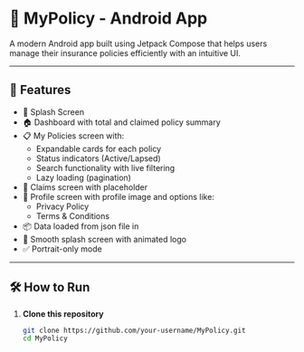 # 📱 MyPolicy - Android App
 
A modern Android app built using Jetpack Compose that helps users manage their insurance policies efficiently with an intuitive UI.
 
---
 
## 🚀 Features
 
- 🔐 Splash Screen
- 🏠 Dashboard with total and claimed policy summary
- 📋 My Policies screen with:
  - Expandable cards for each policy
  - Status indicators (Active/Lapsed)
  - Search functionality with live filtering
  - Lazy loading (pagination)
- 📂 Claims screen with placeholder
- 👤 Profile screen with profile image and options like:
  - Privacy Policy
  - Terms & Conditions
- 📦 Data loaded from json file in 
- 🔄 Smooth splash screen with animated logo
- ✅ Portrait-only mode
 
---
 
## 🛠️ How to Run
 
1. **Clone this repository**  
   ```bash
   git clone https://github.com/your-username/MyPolicy.git
   cd MyPolicy
 
 
